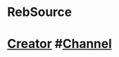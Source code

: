 # RebSource
# [Creator](https://telegram.me/somerhaider) #[Channel](https://telegram.me/sourcesiran)
